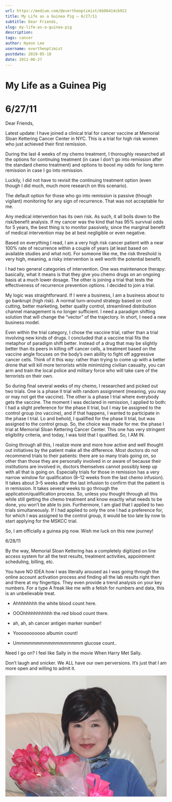 ```yaml
---
url: https://medium.com/@evertheoptimist/6b06414cb922
title: My Life as a Guinea Pig — 6/27/11
subtitle: Dear Friends,
slug: my-life-as-a-guinea-pig
description: 
tags: cancer
author: Hyeon Lee
username: evertheoptimist
postdate: 2019-05-18
date: 2011-06-27
---
```


# My Life as a Guinea Pig

# 6/27/11

Dear Friends,

Latest update: I have joined a clinical trial for cancer vaccine at Memorial Sloan Kettering Cancer Center in NYC. This is a trial for high risk women who just achieved their first remission.

During the last 4 weeks of my chemo treatment, I thoroughly researched all the options for continuing treatment (in case I don’t go into remission after the standard chemo treatment) and options to boost my odds for long term remission in case I go into remission.

Luckily, I did not have to revisit the continuing treatment option (even though I did much, much more research on this scenario).

The default option for those who go into remission is passive (though vigilant) monitoring for any sign of recurrence. That was not acceptable for me.

Any medical intervention has its own risk. As such, it all boils down to the risk/benefit analysis. If my cancer was the kind that has 95% survival odds for 5 years, the best thing is to monitor passively, since the marginal benefit of medical intervention may be at best negligible or even negative.

Based on everything I read, I am a very high risk cancer patient with a near 100% rate of recurrence within a couple of years (at least based on available studies and what not). For someone like me, the risk threshold is very high, meaning, a risky intervention is well worth the potential benefit.

I had two general categories of intervention. One was maintenance therapy: basically, what it means is that they give you chemo drugs on an ongoing basis at a much lower dosage. The other is joining a trial that tests the effectiveness of recurrence prevention options. I decided to join a trial.

My logic was straightforward. If I were a business, I am a business about to go bankrupt (high risk). A normal turn-around strategy based on cost cutting, better marketing, better quality control, streamlined distribution channel management is no longer sufficient. I need a paradigm shifting solution that will change the “vector” of the trajectory. In short, I need a new business model.

Even within the trial category, I chose the vaccine trial, rather than a trial involving new kinds of drugs. I concluded that a vaccine trial fits the metaphor of paradigm shift better. Instead of a drug that may be slightly better than its peers in killing off cancer cells, a treatment based on the vaccine angle focuses on the body’s own ability to fight off aggressive cancer cells. Think of it this way: rather than trying to come up with a better drone that will kill more terrorists while minimizing civilian casualty, you can arm and train the local police and military force who will take care of the terrorists on their own.

So during final several weeks of my chemo, I researched and picked out two trials. One is a phase II trial with random assignment (meaning, you may or may not get the vaccine). The other is a phase I trial where everybody gets the vaccine. The moment I was declared in remission, I applied to both: I had a slight preference for the phase II trial, but I may be assigned to the control group (no vaccine), and if that happens, I wanted to participate in the phase I trial. Lo and behold, I qualified for the phase II trial, but was assigned to the control group. So, the choice was made for me: the phase I trial at Memorial Sloan Kettering Cancer Center. This one has very stringent eligibility criteria, and today, I was told that I qualified. So, I AM IN.

Going through all this, I realize more and more how active and well thought out initiatives by the patient make all the difference. Most doctors do not recommend trials to their patients: there are so many trials going on, so other than those they are personally involved in or aware of because their institutions are involved in, doctors themselves cannot possibly keep up with all that is going on. Especially trials for those in remission has a very narrow window for qualification (8–12 weeks from the last chemo infusion). It takes about 3–5 weeks after the last infusion to confirm that the patient is in remission. It takes several weeks to go through the application/qualification process. So, unless you thought through all this while still getting the chemo treatment and know exactly what needs to be done, you won’t be able to join. Furthermore, I am glad that I applied to two trials simultaneously. If I had applied to only the one I had a preference for, for which I was assigned to the control group, it would be too late by now to start applying for the MSKCC trial.

So, I am officially a guinea pig now. Wish me luck on this new journey!

6/28/11

By the way, Memorial Sloan Kettering has a completely digitized on line access system for all the test results, treatment activities, appointment scheduling, billing, etc.

You have NO IDEA how I was literally aroused as I was going through the online account activation process and finding all the lab results right then and there at my fingertips. They even provide a trend analysis on your key numbers. For a type A freak like me with a fetish for numbers and data, this is an unbelievable treat.

* Ahhhhhhhh the white blood count here.

* OOOhhhhhhhhhhh the red blood count there.

* ah, ah, ah cancer antigen marker number!

* Yooooooooooo albumin count!

* Ummmmmmmmmmmmmmmmm glucose count..

Need I go on? I feel like Sally in the movie When Harry Met Sally.

Don’t laugh and snicker. We ALL have our own perversions. It’s just that I am more open and willing to admit it.

![The twenty fifth anniversary flowers](./assets/1*xWNrVNQsgnKjGHdPS6O7ng.png)
